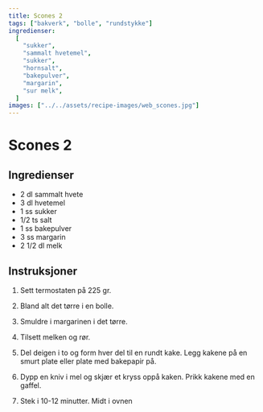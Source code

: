 ```yaml
---
title: Scones 2
tags: ["bakverk", "bolle", "rundstykke"]
ingredienser:
  [
    "sukker",
    "sammalt hvetemel",
    "sukker",
    "hornsalt",
    "bakepulver",
    "margarin",
    "sur melk",
  ]
images: ["../../assets/recipe-images/web_scones.jpg"]
---
```


# Scones 2

## Ingredienser

- 2 dl sammalt hvete
- 3 dl hvetemel
- 1 ss sukker
- 1/2 ts salt
- 1 ss bakepulver
- 3 ss margarin
- 2 1/2 dl melk

## Instruksjoner

1. Sett termostaten på 225 gr.

2. Bland alt det tørre i en bolle.

3. Smuldre i margarinen i det tørre.

4. Tilsett melken og rør.

5. Del deigen i to og form hver del til en rundt kake. Legg kakene på en smurt plate eller plate med bakepapir på.

6. Dypp en kniv i mel og skjær et kryss oppå kaken. Prikk kakene med en gaffel.

7. Stek i 10-12 minutter. Midt i ovnen
